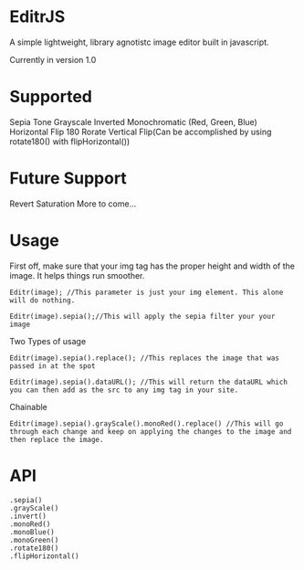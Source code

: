 EditrJS 
========
A simple lightweight, library agnotistc image editor built in javascript. 

Currently in version 1.0

Supported
=========

Sepia Tone
Grayscale
Inverted
Monochromatic (Red, Green, Blue)
Horizontal Flip
180 Rorate
Vertical Flip(Can be accomplished by using rotate180() with flipHorizontal())

Future Support
==============
Revert
Saturation
More to come...

Usage
=======
First off, make sure that your img tag has the proper height and width of the image. It helps things run smoother. 

	Editr(image); //This parameter is just your img element. This alone will do nothing.
	
	Editr(image).sepia();//This will apply the sepia filter your your image


Two Types of usage

	Editr(image).sepia().replace(); //This replaces the image that was passed in at the spot
	
	Editr(image).sepia().dataURL(); //This will return the dataURL which you can then add as the src to any img tag in your site. 


Chainable

	Editr(image).sepia().grayScale().monoRed().replace() //This will go through each change and keep on applying the changes to the image and then replace the image. 


API
======

	.sepia()
	.grayScale()
	.invert()
	.monoRed()
	.monoBlue()
	.monoGreen()
	.rotate180()
	.flipHorizontal()